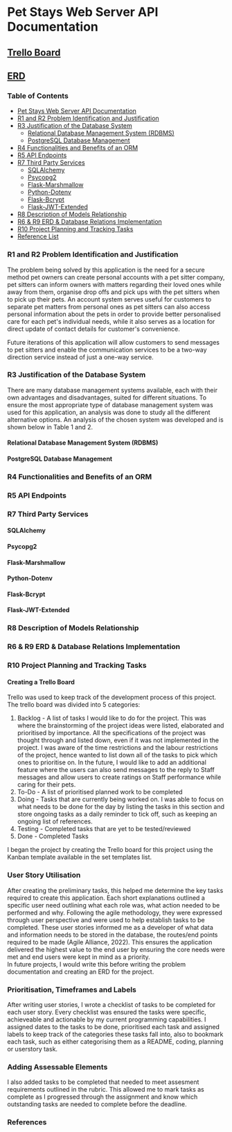 # Pet Stays Web Server API Documentation

## [Trello Board](https://trello.com/b/NPLfb6PC/kanban-template)

## [ERD](https://app.diagrams.net/#G1I-4U3wv1i2_V0kGVO5lwG6Q1FaRff3eB)

### Table of Contents

- [Pet Stays Web Server API Documentation](#pet-hotel-web-server-api-documentation)
- [R1 and R2 Problem Identification and Justification]()
- [R3 Justification of the Database System]()
  - [Relational Database Management System (RDBMS)]()
  - [PostgreSQL Database Management]()
- [R4 Functionalities and Benefits of an ORM]()
- [R5 API Endpoints]()
- [R7 Third Party Services]()
  - [SQLAlchemy]()
  - [Psycopg2]()
  - [Flask-Marshmallow]()
  - [Python-Dotenv]()
  - [Flask-Bcrypt]()
  - [Flask-JWT-Extended]()
- [R8 Description of Models Relationship]()
- [R6 & R9 ERD & Database Relations Implementation]()
- [R10 Project Planning and Tracking Tasks]() 
- [Reference List](#reference-list)


### R1 and R2 Problem Identification and Justification

The problem being solved by this application is the need for a secure method pet owners can create personal accounts with a pet sitter company, pet sitters can inform owners with matters regarding their loved ones while away from them, organise drop offs and pick ups with the pet sitters when to pick up their pets. An account system serves useful for customers to separate pet matters from personal ones as pet sitters can also access personal information about the pets in order to provide better personalised care for each pet's individual needs, while it also serves as a location for direct update of contact details for customer's convenience.

Future iterations of this application will allow customers to send messages to pet sitters and enable the communication services to be a two-way direction service instead of just a one-way service. 

### R3 Justification of the Database System

There are many database management systems available, each with their own advantages and disadvantages, suited for different situations. To ensure the most appropriate type of database management system was used for this application, an analysis was done to study all the different alternative options. An analysis of the chosen system was developed and is shown below in Table 1 and 2.  

#### Relational Database Management System (RDBMS)
#### PostgreSQL Database Management

### R4 Functionalities and Benefits of an ORM
### R5 API Endpoints
### R7 Third Party Services

#### SQLAlchemy
#### Psycopg2
#### Flask-Marshmallow
#### Python-Dotenv
#### Flask-Bcrypt
#### Flask-JWT-Extended

### R8 Description of Models Relationship
### R6 & R9 ERD & Database Relations Implementation
### R10 Project Planning and Tracking Tasks

#### Creating a Trello Board

Trello was used to keep track of the development process of this project. The trello board was divided into 5 categories:

1. Backlog - A list of tasks I would like to do for the project. This was where the brainstorming of the project ideas were listed, elaborated and prioritised by importance. All the specifications of the project was thought through and listed down, even if it was not implemented in the project. I was aware of the time restrictions and the labour restrictions of the project, hence wanted to list down all of the tasks to pick which ones to prioritise on. In the future, I would like to add an additional feature where the users can also send messages to the reply to Staff messages and allow users to create ratings on Staff performance while caring for their pets. 
2. To-Do - A list of prioritised planned work to be completed
3. Doing - Tasks that are currently being worked on. I was able to focus on what needs to be done for the day by listing the tasks in this section and store ongoing tasks as a daily reminder to tick off, such as keeping an ongoing list of references. 
4. Testing - Completed tasks that are yet to be tested/reviewed
5. Done - Completed Tasks

I began the project by creating the Trello board for this project using the Kanban template available in the set templates list. 

 
### User Story Utilisation

After creating the preliminary tasks, this helped me determine the key tasks required to create this application. Each short explanations outlined a specific user need outlining what each role was, what action needed to be performed and why. Following the agile methodology, they were expressed through user perspective and were used to help establish tasks to be completed. These user stories informed me as a developer of what data and information needs to be stored in the database, the routes/end points required to be made (Agile Alliance, 2022). This ensures the application delivered the highest value to the end user by ensuring the core needs were met and end users were kept in mind as a priority.  
In future projects, I would write this before writing the problem documentation and creating an ERD for the project.

### Prioritisation, Timeframes and Labels

After writing user stories, I wrote a checklist of tasks to be completed for each user story. Every checklist was ensured the tasks were specific, achieveable and actionable by my current programming capabilities. I assigned dates to the tasks to be done, prioritised each task and assigned labels to keep track of the categories these tasks fall into, also to bookmark each task, such as either categorising them as a README, coding, planning or userstory task. 


### Adding Assessable Elements

I also added tasks to be completed that needed to meet assesment requirements outlined in the rubric. This allowed me to mark tasks as complete as I progressed through the assignment and know which outstanding tasks are needed to complete before the deadline. 

### References